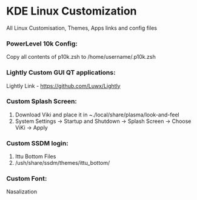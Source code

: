 # KDE Linux Customization
  All Linux Customisation, Themes, Apps links and config files

### PowerLevel 10k Config:
  Copy all contents of p10k.zsh to /home/username/.p10k.zsh

### Lightly Custom GUI QT applications:
  Lightly Link - https://github.com/Luwx/Lightly

### Custom Splash Screen:
  1. Download Viki and place it in ~./local/share/plasma/look-and-feel 
  2. System Settings -> Startup and Shutdown -> Splash Screen -> Choose ViKi -> Apply

### Custom SSDM login:
  1. Ittu Bottom Files
  2. /ush/share/ssdm/themes/ittu_bottom/

### Custom Font:
  Nasalization
